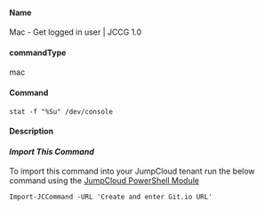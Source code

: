 #### Name

Mac - Get logged in user | JCCG 1.0

#### commandType

mac

#### Command

```
stat -f "%Su" /dev/console
```

#### Description


#### *Import This Command*

To import this command into your JumpCloud tenant run the below command using the [JumpCloud PowerShell Module](https://github.com/TheJumpCloud/support/wiki/Installing-the-JumpCloud-PowerShell-Module)

```
Import-JCCommand -URL 'Create and enter Git.io URL'
```
